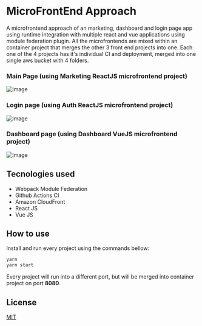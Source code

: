 # MicroFrontEnd Approach

A microfrontend approach of an marketing, dashboard and login page app using runtime integration with multiple react and vue applications using module federation plugin. All the microfrontends are mixed within an container project that merges the other 3 front end projects into one.
Each one of the 4 projects has it's individual CI and deployment, merged into one single aws bucket with 4 folders.

### Main Page (using Marketing **ReactJS** microfrontend project)

![image](https://user-images.githubusercontent.com/31252524/119021033-526b2d80-b975-11eb-8981-5f5ff3f9145a.png)

### Login page (using Auth **ReactJS** microfrontend project)

![image](https://user-images.githubusercontent.com/31252524/119021310-abd35c80-b975-11eb-8a58-dcfe0b3ee767.png)

### Dashboard page (using Dashboard **VueJS** microfrontend project)

![image](https://user-images.githubusercontent.com/31252524/119021520-e5a46300-b975-11eb-9da6-a7834350b56a.png)

## Tecnologies used

- Webpack Module Federation
- Github Actions CI
- Amazon CloudFront
- React JS
- Vue JS

## How to use
Install and run every project using the commands bellow:
```bash
yarn 
yarn start
```

Every project will run into a different port, but will be merged into container project on port **8080**.

## License
[MIT](https://choosealicense.com/licenses/mit/)
